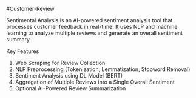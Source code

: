 #Customer-Review

Sentimental Analysis is an AI-powered sentiment analysis tool that processes customer feedback in real-time. It uses NLP and machine learning to analyze multiple reviews and generate an overall sentiment summary.

Key Features
1. Web Scraping for Review Collection
2. NLP Preprocessing (Tokenization, Lemmatization, Stopword Removal)
3. Sentiment Analysis using DL Model (BERT)
4. Aggregation of Multiple Reviews into a Single Overall Sentiment
5. Optional AI-Powered Review Summarization
